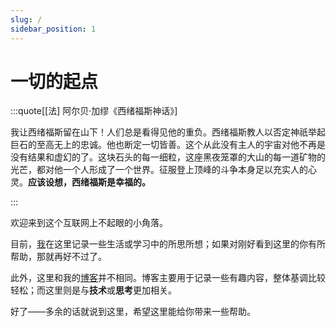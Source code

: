 ```yaml
---
slug: /
sidebar_position: 1
---
```


# 一切的起点
:::quote[[法] 阿尔贝·加缪《西绪福斯神话》]

我让西绪福斯留在山下！人们总是看得见他的重负。西绪福斯教人以否定神祇举起巨石的至高无上的忠诚。他也断定一切皆善。这个从此没有主人的宇宙对他不再是没有结果和虚幻的了。这块石头的每一细粒，这座黑夜笼罩的大山的每一道矿物的光芒，都对他一个人形成了一个世界。征服登上顶峰的斗争本身足以充实人的心灵。**应该设想，西绪福斯是幸福的。**

:::

欢迎来到这个互联网上不起眼的小角落。

目前，[我](https://github.com/zyf722)在这里记录一些生活或学习中的所思所想；如果对刚好看到这里的你有所帮助，那就再好不过了。

此外，这里和我的[博客](https://zyf722.github.io)并不相同。博客主要用于记录一些有趣内容，整体基调比较轻松；而这里则是与**技术**或**思考**更加相关。

好了——多余的话就说到这里，希望这里能给你带来一些帮助。
